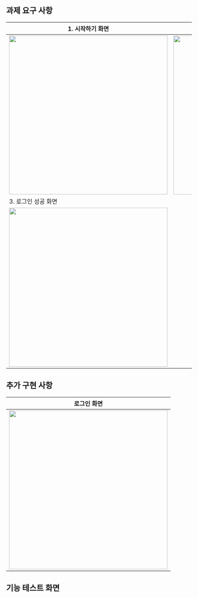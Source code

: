 ## 과제 요구 사항
| 1. 시작하기 화면 | 2. 회원가입 화면 |
| ----- | ----- |
| <img src="https://github.com/user-attachments/assets/ec205cd1-de1b-43e0-9245-917efbefce0a" width=430> | <img src="https://github.com/user-attachments/assets/5c2d2914-cede-4b1b-8923-18896f07e365" width=430> |
| 3. 로그인 성공 화면 |
| <img src="https://github.com/user-attachments/assets/21bd756f-25ec-4b4e-8b41-1b0e3dce5235" width=430> |
## 추가 구현 사항
| 로그인 화면 |
| ----- |
| <img src="https://github.com/user-attachments/assets/4380a42b-d07b-4ad6-824f-83cea898b6f6" width=430> |
## 기능 테스트 화면
